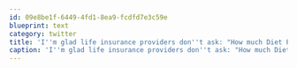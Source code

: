 ```yaml
---
id: 09e8be1f-6449-4fd1-8ea9-fcdfd7e3c59e
blueprint: text
category: twitter
title: 'I''m glad life insurance providers don''t ask: "How much Diet Pepsi do you drink?"'
caption: 'I''m glad life insurance providers don''t ask: "How much Diet Pepsi do you drink?"'
---
```

